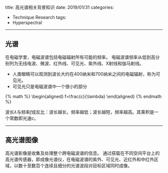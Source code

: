 title: 高光谱相关背景知识
date: 2019/01/31
categories:
- Technique Research
tags:
- Hyperspectral
---


## 光谱 ##

在电磁学里，电磁波谱包括电磁辐射所有可能的频率。
电磁波谱频率从低到高分别列为无线电波、微波、红外线、可见光、紫外线、X射线和伽马射线。
  - 人类眼睛可以观测到波长大约在400纳米和700纳米之间的电磁辐射，称为可见光。
  - 可见光只是电磁波谱中一个很小的部分

{% math %}
\begin{aligned}
f=\frac{c}{\lambda}
\end{aligned}
{% endmath %}

波长$\lambda$与频率$f$成反比：波长越长，频率越低；波长越短，频率越高。其乘积是一个常数即光速$c$。

---


## 高光谱图像 ##

高光谱影像是收集及处理整个跨电磁波谱的信息。
通过搭载在不同空间平台上的高光谱传感器，即成像光谱仪，在电磁波谱的紫外、可见光、近红外和中红外区域，以数十至数百个连续且细分的光谱波段对目标区域同时成像。

